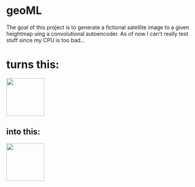 # geoML
The goal of this project is to generate a fictional satellite image to a given heightmap uing a convolutional autoencoder.
As of now I can't really test stuff since my CPU is too bad...

# turns this:
<img src="https://www.spielerheim.de/index.php?attachment/4234-sc2wb-jpg/" width="100">

## into this:
<img src="http://media.maps.com/magellan/Images/po00071_c.jpg" width="100">
